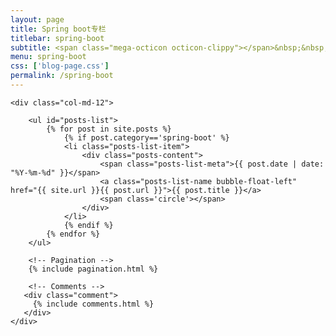 ```yaml
---
layout: page
title: Spring boot专栏
titlebar: spring-boot
subtitle: <span class="mega-octicon octicon-clippy"></span>&nbsp;&nbsp; 猿java Spring boot 系列文章
menu: spring-boot
css: ['blog-page.css']
permalink: /spring-boot
---
```


<div class="row">

    <div class="col-md-12">

        <ul id="posts-list">
            {% for post in site.posts %}
                {% if post.category=='spring-boot' %}
                <li class="posts-list-item">
                    <div class="posts-content">
                        <span class="posts-list-meta">{{ post.date | date: "%Y-%m-%d" }}</span>
                        <a class="posts-list-name bubble-float-left" href="{{ site.url }}{{ post.url }}">{{ post.title }}</a>
                        <span class='circle'></span>
                    </div>
                </li>
                {% endif %}
            {% endfor %}
        </ul> 

        <!-- Pagination -->
        {% include pagination.html %}

        <!-- Comments -->
       <div class="comment">
         {% include comments.html %}
       </div>
    </div>

</div>
<script>
    $(document).ready(function(){

        // Enable bootstrap tooltip
        $("body").tooltip({ selector: '[data-toggle=tooltip]' });

    });
</script>